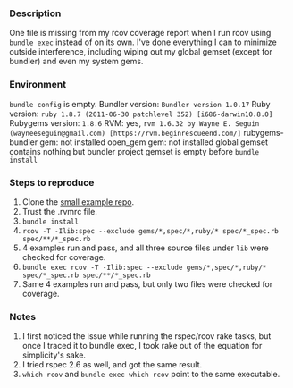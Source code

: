 ### Description

One file is missing from my rcov coverage report when I run rcov using `bundle exec` instead of on its own. I've done everything I can to minimize outside interference, including wiping out my global gemset (except for bundler) and even my system gems.

### Environment
`bundle config` is empty.
Bundler version: `Bundler version 1.0.17`
Ruby version: `ruby 1.8.7 (2011-06-30 patchlevel 352) [i686-darwin10.8.0]`
Rubygems version: `1.8.6`
RVM: yes, `rvm 1.6.32 by Wayne E. Seguin (wayneeseguin@gmail.com) [https://rvm.beginrescueend.com/]`
rubygems-bundler gem: not installed
open_gem gem: not installed
global gemset contains nothing but bundler
project gemset is empty before `bundle install`

### Steps to reproduce
1. Clone the [small example repo](https://github.com/mbklein/bundler-rcov-bug).
2. Trust the .rvmrc file.
3. `bundle install`
4. `rcov -T -Ilib:spec --exclude gems/*,spec/*,ruby/* spec/*_spec.rb spec/**/*_spec.rb`
5. 4 examples run and pass, and all three source files under `lib` were checked for coverage.
6. `bundle exec rcov -T -Ilib:spec --exclude gems/*,spec/*,ruby/* spec/*_spec.rb spec/**/*_spec.rb`
7. Same 4 examples run and pass, but only two files were checked for coverage.

### Notes
1. I first noticed the issue while running the rspec/rcov rake tasks, but once I traced it to bundle exec, I took rake out of the equation for simplicity's sake.
2. I tried rspec 2.6 as well, and got the same result.
3. `which rcov` and `bundle exec which rcov` point to the same executable.